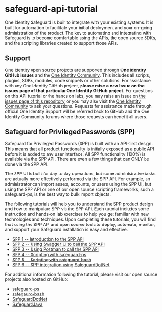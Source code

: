 # safeguard-api-tutorial

One Identity Safeguard is built to integrate with your existing systems.
It is built for automation to facilitate your initial deployment and your
on-going administration of the product. The key to automating and integrating
with Safeguard is to become comfortable using the APIs, the
open source SDKs, and the scripting libraries created to support those APIs.

## Support

One Identity open source projects are supported through **One Identity GitHub issues** and the [One Identity Community](https://www.oneidentity.com/community/). This includes all scripts, plugins, SDKs, modules, code snippets or other solutions. For assistance with any One Identity GitHub project, **please raise a new Issue on the issues page of that particular One Identity GitHub project**. For questions on this API tutorial or the hands on labs, you may raise an issue on [the issues page of this repository](https://github.com/OneIdentity/safeguard-api-tutorial/issues), or you may also visit the [One Identity Community](https://www.oneidentity.com/community/) to ask your questions.  Requests for assistance made through official One Identity Support will be referred back to GitHub and the One Identity Community forums where those requests can benefit all users.

## Safeguard for Privileged Passwords (SPP)

Safeguard for Privileged Passwords (SPP) is built with an API-first design.
This means that all product functionality is initially exposed as a public API
before it is added to any user interface. All SPP functionality (100%) is
available via the SPP API. There are even a few things that can ONLY be
done via the SPP API.

The SPP UI is built for day to day operations, but some administrative tasks
are actually more effectively performed via the SPP API. For example, an
administrator can import assets, accounts, or users using the SPP UI, but
using the SPP API or one of our open source scripting frameworks, such a
safeguard-ps, is the best way to bulk import objects.

The following tutorials will help you to understand the SPP product design and
how to manipulate SPP via the SPP API. Each tutorial includes some
instruction and hands-on lab exercises to help you get familiar with new
technologies and techniques. Upon completing these tutorials, you will find
that using the SPP API and open source tools to deploy, automate,
monitor, and support your Safeguard installation is easy and effective.

- [SPP 1 -- Introduction to the SPP API](spp1-introduction)
- [SPP 2 -- Using Swagger UI to call the SPP API](spp2-swagger)
- [SPP 3 -- Using Postman to call the SPP API](spp3-postman)
- [SPP 4 -- Scripting with safeguard-ps](spp4-safeguard-ps)
- [SPP 5 -- Scripting with safeguard-bash](spp5-safeguard-bash)
- [SPP 6 -- SPP integration using SafeguardDotNet](spp6-safeguarddotnet)

For additional information following the tutorial, please visit our open source
projects also hosted on GitHub:

- [safeguard-ps](https://github.com/OneIdentity/safeguard-ps)
- [safegaurd-bash](https://github.com/OneIdentity/safeguard-bash)
- [SafeguardDotNet](https://github.com/OneIdentity/SafeguardDotNet)
- [SafeguardJava](https://github.com/OneIdentity/SafeguardJava)
